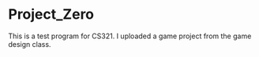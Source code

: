 # Project_Zero
This is a test program for CS321. I uploaded a game project from the game design class.
